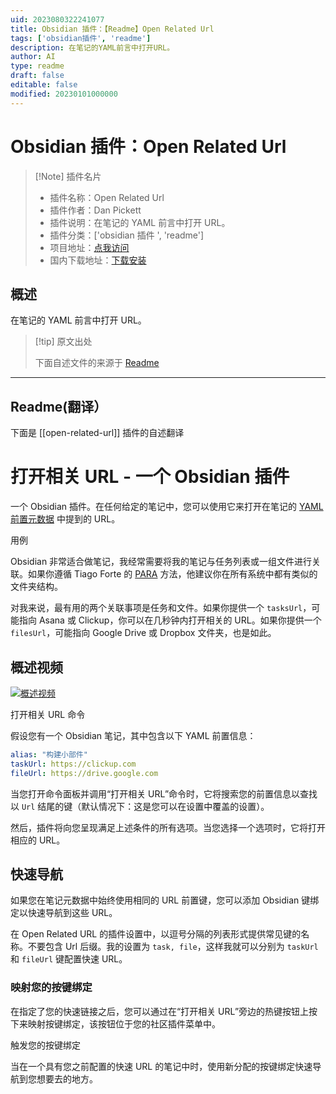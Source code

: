 ```yaml
---
uid: 2023080322241077
title: Obsidian 插件：【Readme】Open Related Url
tags: ['obsidian插件', 'readme']
description: 在笔记的YAML前言中打开URL。
author: AI
type: readme
draft: false
editable: false
modified: 20230101000000
---
```


# Obsidian 插件：Open Related Url

> [!Note] 插件名片
> - 插件名称：Open Related Url
> - 插件作者：Dan Pickett
> - 插件说明：在笔记的 YAML 前言中打开 URL。
> - 插件分类：['obsidian 插件 ', 'readme']
> - 项目地址：[点我访问](https://github.com/dpickett/open-related-url)
> - 国内下载地址：[下载安装](https://pkmer.cn/products/plugin/pluginMarket/?open-related-url)

## 概述

在笔记的 YAML 前言中打开 URL。

> [!tip] 原文出处
>
>下面自述文件的来源于 [Readme](https://ghproxy.net/https://raw.githubusercontent.com/dpickett/open-related-url/master/README.md)
>

---

## Readme(翻译）

下面是 [[open-related-url]] 插件的自述翻译

# 打开相关 URL - 一个 Obsidian 插件

一个 Obsidian 插件。在任何给定的笔记中，您可以使用它来打开在笔记的 [YAML前置元数据](https://help.obsidian.md/Advanced+topics/YAML+front+matter) 中提到的 URL。

用例

Obsidian 非常适合做笔记，我经常需要将我的笔记与任务列表或一组文件进行关联。如果你遵循 Tiago Forte 的 [PARA](https://fortelabs.co/blog/para/) 方法，他建议你在所有系统中都有类似的文件夹结构。

对我来说，最有用的两个关联事项是任务和文件。如果你提供一个 `tasksUrl`，可能指向 Asana 或 Clickup，你可以在几秒钟内打开相关的 URL。如果你提供一个 `filesUrl`，可能指向 Google Drive 或 Dropbox 文件夹，也是如此。

## 概述视频

[![概述视频](https://img.youtube.com/vi/S-1r0Z7nPgo/0.jpg)](https://www.youtube.com/watch?v=S-1r0Z7nPgo)

打开相关 URL 命令

假设您有一个 Obsidian 笔记，其中包含以下 YAML 前置信息：

```yaml
alias: "构建小部件"
taskUrl: https://clickup.com
fileUrl: https://drive.google.com
```

当您打开命令面板并调用“打开相关 URL”命令时，它将搜索您的前置信息以查找以 `Url` 结尾的键（默认情况下：这是您可以在设置中覆盖的设置）。

然后，插件将向您呈现满足上述条件的所有选项。当您选择一个选项时，它将打开相应的 URL。

## 快速导航

如果您在笔记元数据中始终使用相同的 URL 前置键，您可以添加 Obsidian 键绑定以快速导航到这些 URL。

在 Open Related URL 的插件设置中，以逗号分隔的列表形式提供常见键的名称。不要包含 Url 后缀。我的设置为 `task, file`，这样我就可以分别为 `taskUrl` 和 `fileUrl` 键配置快速 URL。

### 映射您的按键绑定

在指定了您的快速链接之后，您可以通过在“打开相关 URL”旁边的热键按钮上按下来映射按键绑定，该按钮位于您的社区插件菜单中。

触发您的按键绑定

当在一个具有您之前配置的快速 URL 的笔记中时，使用新分配的按键绑定快速导航到您想要去的地方。
